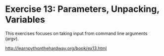 # Exercise 13: Parameters, Unpacking, Variables

This exercises focuses on taking input from command line arguments (argv).

http://learnpythonthehardway.org/book/ex13.html
